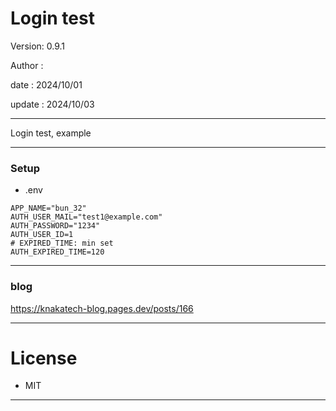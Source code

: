 ﻿# Login test

 Version: 0.9.1

 Author  :

 date   : 2024/10/01
 
 update : 2024/10/03

***

Login test,  example

***
### Setup
* .env

```
APP_NAME="bun_32"
AUTH_USER_MAIL="test1@example.com"
AUTH_PASSWORD="1234"
AUTH_USER_ID=1
# EXPIRED_TIME: min set
AUTH_EXPIRED_TIME=120
```

***
### blog

https://knakatech-blog.pages.dev/posts/166

***
# License

* MIT

***

